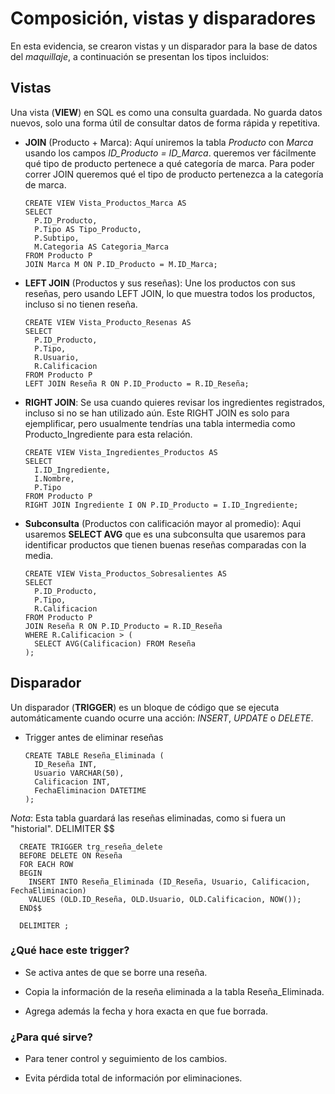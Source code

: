 # Composición, vistas y disparadores

En esta evidencia, se crearon vistas y un disparador para la base de datos del *maquillaje*, a continuación se presentan los tipos incluidos:

## Vistas
Una vista (**VIEW**) en SQL es como una consulta guardada. No guarda datos nuevos, solo una forma útil de consultar datos de forma rápida y repetitiva.

- **JOIN** (Producto + Marca):  Aquí uniremos la tabla *Producto* con *Marca* usando los campos *ID_Producto = ID_Marca*. queremos ver fácilmente qué tipo de producto pertenece a qué categoría de marca.  Para poder correr JOIN queremos qué el tipo de producto pertenezca a la categoría de marca.

      CREATE VIEW Vista_Productos_Marca AS
      SELECT 
        P.ID_Producto,
        P.Tipo AS Tipo_Producto,
        P.Subtipo,
        M.Categoria AS Categoria_Marca
      FROM Producto P
      JOIN Marca M ON P.ID_Producto = M.ID_Marca;

- **LEFT JOIN** (Productos y sus reseñas): Une los productos con sus reseñas, pero usando LEFT JOIN, lo que muestra todos los productos, incluso si no tienen reseña.

      CREATE VIEW Vista_Producto_Resenas AS
      SELECT 
        P.ID_Producto,
        P.Tipo,
        R.Usuario,
        R.Calificacion
      FROM Producto P
      LEFT JOIN Reseña R ON P.ID_Producto = R.ID_Reseña;

- **RIGHT JOIN**: Se usa cuando quieres revisar los ingredientes registrados, incluso si no se han utilizado aún. Este RIGHT JOIN es solo para ejemplificar, pero usualmente tendrías una tabla intermedia como Producto_Ingrediente para esta relación.

      CREATE VIEW Vista_Ingredientes_Productos AS
      SELECT 
        I.ID_Ingrediente,
        I.Nombre,
        P.Tipo
      FROM Producto P
      RIGHT JOIN Ingrediente I ON P.ID_Producto = I.ID_Ingrediente;

- **Subconsulta** (Productos con calificación mayor al promedio): Aqui usaremos **SELECT AVG** que es una subconsulta que usaremos para identificar productos que tienen buenas reseñas comparadas con la media.

      CREATE VIEW Vista_Productos_Sobresalientes AS
      SELECT 
        P.ID_Producto,
        P.Tipo,
        R.Calificacion
      FROM Producto P
      JOIN Reseña R ON P.ID_Producto = R.ID_Reseña
      WHERE R.Calificacion > (
        SELECT AVG(Calificacion) FROM Reseña
      );


## Disparador
Un disparador (**TRIGGER**) es un bloque de código que se ejecuta automáticamente cuando ocurre una acción: *INSERT*, *UPDATE* o *DELETE*.

- Trigger antes de eliminar reseñas

      CREATE TABLE Reseña_Eliminada (
        ID_Reseña INT,
        Usuario VARCHAR(50),
        Calificacion INT,
        FechaEliminacion DATETIME
      );
*Nota*: Esta tabla guardará las reseñas eliminadas, como si fuera un "historial".
      DELIMITER $$
      
      CREATE TRIGGER trg_reseña_delete
      BEFORE DELETE ON Reseña
      FOR EACH ROW
      BEGIN
        INSERT INTO Reseña_Eliminada (ID_Reseña, Usuario, Calificacion, FechaEliminacion)
        VALUES (OLD.ID_Reseña, OLD.Usuario, OLD.Calificacion, NOW());
      END$$
      
      DELIMITER ;

### ¿Qué hace este trigger?

- Se activa antes de que se borre una reseña.

- Copia la información de la reseña eliminada a la tabla Reseña_Eliminada.

- Agrega además la fecha y hora exacta en que fue borrada.

### ¿Para qué sirve?

- Para tener control y seguimiento de los cambios.

- Evita pérdida total de información por eliminaciones.
